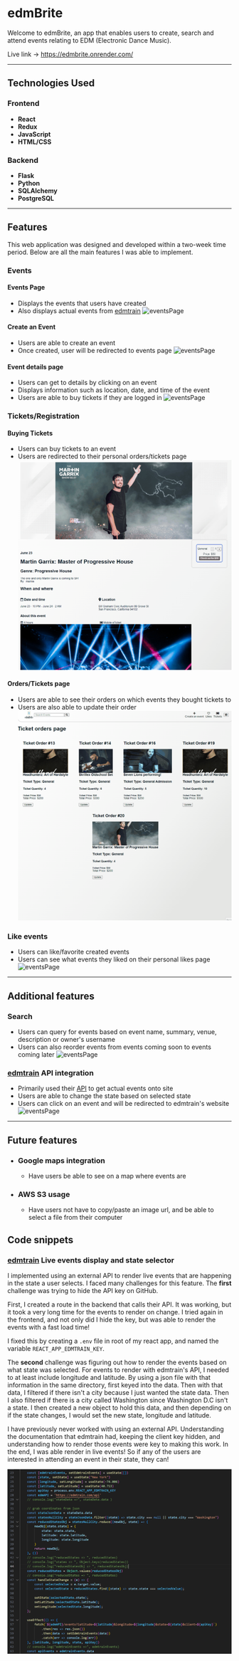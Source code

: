# edmBrite

Welcome to edmBrite, an app that enables users to create, search and attend events relating to EDM (Electronic Dance Music).

Live link -> https://edmbrite.onrender.com/
<hr>

## Technologies Used
### Frontend
- **React**
- **Redux**
- **JavaScript**
- **HTML/CSS**
### Backend
- **Flask**
- **Python**
- **SQLAlchemy**
- **PostgreSQL**

<hr>

## Features
This web application was designed and developed within a two-week time period.
Below are all the main features I was able to implement.

### Events
#### Events Page
- Displays the events that users have created
- Also displays actual events from [edmtrain](https://edmtrain.com/)
![eventsPage]("../../readmeGifsandPics/edmBrite_events_page.gif)

#### Create an Event
- Users are able to create an event
- Once created, user will be redirected to events page
![eventsPage]("../../readmeGifsandPics/edmBrite_createEvent.gif)

#### Event details page
- Users can get to details by clicking on an event
- Displays information such as location, date, and time of the event
- Users are able to buy tickets if they are logged in
![eventsPage]("../../readmeGifsandPics/edmBrite_eventDetailsGarrix.gif)

### Tickets/Registration
#### Buying Tickets
- Users can buy tickets to an event
- Users are redirected to their personal orders/tickets page
![eventsPage]("../../readmeGifsandPics/edmBrite_buyingTicketsToEvent.gif)

#### Orders/Tickets page
- Users are able to see their orders on which events they bought tickets to
- Users are also able to update their order
![eventsPage]("../../readmeGifsandPics/edmBrite_ticketOrdersPageUpdate.gif)


### Like events
- Users can like/favorite created events
- Users can see what events they liked on their personal likes page
![eventsPage]("../../readmeGifsandPics/edmBrite_likeUnlikeEventsPage.gif)
<hr>

## Additional features
### Search
- Users can query for events based on event name, summary, venue, description or owner's username
- Users can also reorder events from events coming soon to events coming later
![eventsPage]("../../readmeGifsandPics/edmBrite_searchBarDemo.gif)

### [edmtrain](https://edmtrain.com/) API integration
  - Primarily used their [API](https://edmtrain.com/api-documentation) to get actual events onto site
  - Users are able to change the state based on selected state
  - Users can click on an event and will be redirected to edmtrain's website
![eventsPage]("../../readmeGifsandPics/edmBrite_edmtrainDemo.gif)

<hr>

## Future features
- ### Google maps integration
  - Have users be able to see on a map where events are
- ### AWS S3 usage
  - Have users not have to copy/paste an image url, and be able to select a file from their computer

## Code snippets
### [edmtrain](https://edmtrain.com/) Live events display and state selector

I implemented using an external API to render live events that are happening in the state a user selects. I faced many challenges for this feature. The **first** challenge was trying to hide the API key on GitHub.

First, I created a route in the backend that calls their API. It was working, but it took a very long time for the events to render on change. I tried again in the frontend, and not only did I hide the key, but was able to render the events with a fast load time!

I fixed this by creating a `.env` file in root of my react app, and named the variable `REACT_APP_EDMTRAIN_KEY`.

The **second** challenge was figuring out how to render the events based on what state was selected. For events to render with edmtrain's API, I needed to at least include longitude and latitude. By using a json file with that information in the same directory, first keyed into the data. Then with that data, I filtered if there isn't a city because I just wanted the state data. Then I also filtered if there is a city called Washington since Washington D.C isn't a state. I then created a new object to hold this data, and then depending on if the state changes, I would set the new state, longitude and latitude.

I have previously never worked with using an external API. Understanding the documentation that edmtrain had, keeping the client key hidden, and understanding how to render those events were key to making this work. In the end, I was able render in live events! So if any of the users are interested in attending an event in their state, they can!

![edmtrain API Integration](readmeGifsandPics/edmBrite_API_pt1.png)
